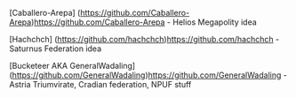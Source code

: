 [Caballero-Arepa] (https://github.com/Caballero-Arepa)https://github.com/Caballero-Arepa - Helios Megapolity idea

[Hachchch] (https://github.com/hachchch)https://github.com/hachchch - Saturnus Federation idea

[Bucketeer AKA GeneralWadaling] (https://github.com/GeneralWadaling)https://github.com/GeneralWadaling - Astria Triumvirate, Cradian federation, NPUF stuff
